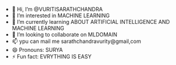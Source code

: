 - 👋 Hi, I’m @VURITISARATHCHANDRA
- 👀 I’m interested in MACHINE LEARNING
- 🌱 I’m currently learning ABOUT ARTIFICIAL INTELLIGENCE AND MACHINE LEARNING
- 💞️ I’m looking to collaborate on MLDOMAIN
- 📫 ypu can mail me sarathchandravurity@gmail,com 
- 😄 Pronouns: SURYA
- ⚡ Fun fact: EVRYTHING IS EASY 

<!---
VURITISARATHCHANDRA/VURITISARATHCHANDRA is a ✨ special ✨ repository because its `README.md` (this file) appears on your GitHub profile.
You can click the Preview link to take a look at your changes.
--->
